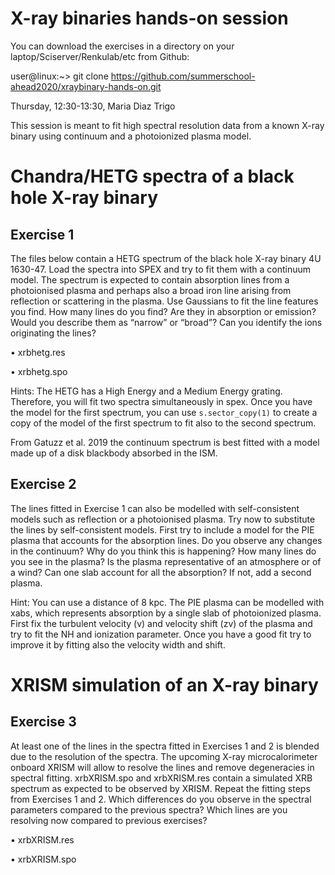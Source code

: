 # X-ray binaries hands-on session

You can download the exercises in a directory on your laptop/Sciserver/Renkulab/etc from Github:

  user@linux:~> git clone https://github.com/summerschool-ahead2020/xraybinary-hands-on.git
  
Thursday, 12:30-13:30, Maria Diaz Trigo

This session is meant to fit high spectral resolution data from a known X-ray binary using continuum and a photoionized plasma model. 

# Chandra/HETG spectra of a black hole X-ray binary

## Exercise 1
The files below contain a HETG spectrum of the black hole X-ray binary 4U 1630-47. Load the spectra into SPEX and try to fit them with a continuum model. The spectrum is expected to contain absorption lines from a photoionised plasma and perhaps also a broad iron line arising from reflection or scattering in the plasma. Use Gaussians to fit the line features you find. How many lines do you find? Are they in absorption or emission? Would you describe them as “narrow” or “broad”? Can you identify the ions originating the lines? 

•	xrbhetg.res

•	xrbhetg.spo

Hints: The HETG has a High Energy and a Medium Energy grating. Therefore, you will fit two spectra simultaneously in spex. Once you have the model for the first spectrum, you can use ``s.sector_copy(1)`` to create a copy of the model of the first spectrum to fit also to the second spectrum.

From Gatuzz et al. 2019 the continuum spectrum is best fitted with a model made up of a disk blackbody absorbed in the ISM. 

## Exercise 2
The lines fitted in Exercise 1 can also be modelled with self-consistent models such as reflection or a photoionised plasma. Try now to substitute the lines by self-consistent models. First try to include a model for the PIE plasma that accounts for the absorption lines. Do you observe any changes in the continuum? Why do you think this is happening? How many lines do you see in the plasma? Is the plasma representative of an atmosphere or of a wind? Can one slab account for all the absorption? If not, add a second plasma. 

Hint: You can use a distance of 8 kpc. The PIE plasma can be modelled with xabs, which represents absorption by a single slab of photoionized plasma. First fix the turbulent velocity (v) and velocity shift (zv) of the plasma and try to fit the NH and ionization parameter. Once you have a good fit try to improve it by fitting also the velocity width and shift.

# XRISM simulation of an X-ray binary

## Exercise 3

At least one of the lines in the spectra fitted in Exercises 1 and 2 is blended due to the resolution of the spectra. The upcoming X-ray microcalorimeter onboard XRISM will allow to resolve the lines and remove degeneracies in spectral fitting. xrbXRISM.spo and xrbXRISM.res contain a simulated XRB spectrum as expected to be observed by XRISM. Repeat the fitting steps from Exercises 1 and 2. Which differences do you observe in the spectral parameters compared to the previous spectra? Which lines are you resolving now compared to previous exercises?


•	xrbXRISM.res

•	xrbXRISM.spo



